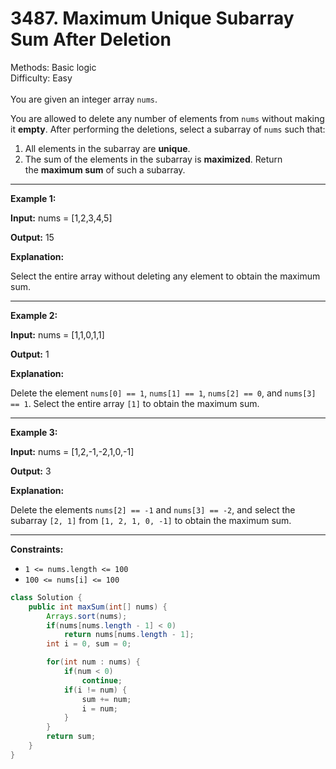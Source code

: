 # 3487. Maximum Unique Subarray Sum After Deletion  

  Methods: Basic logic </br> Difficulty: Easy </br> </br>You are given an integer array `nums`.

You are allowed to delete any number of elements from `nums` without making it **empty**. After performing the deletions, select a subarray of `nums` such that:

1. All elements in the subarray are **unique**.
1. The sum of the elements in the subarray is **maximized**.
Return the **maximum sum** of such a subarray.

---

**Example 1:**

**Input:** nums = [1,2,3,4,5]

**Output:** 15

**Explanation:**

Select the entire array without deleting any element to obtain the maximum sum.

---

**Example 2:**

**Input:** nums = [1,1,0,1,1]

**Output:** 1

**Explanation:**

Delete the element `nums[0] == 1`, `nums[1] == 1`, `nums[2] == 0`, and `nums[3] == 1`. Select the entire array `[1]` to obtain the maximum sum.

---

**Example 3:**

**Input:** nums = [1,2,-1,-2,1,0,-1]

**Output:** 3

**Explanation:**

Delete the elements `nums[2] == -1` and `nums[3] == -2`, and select the subarray `[2, 1]` from `[1, 2, 1, 0, -1]` to obtain the maximum sum.

---

**Constraints:**

- `1 <= nums.length <= 100`
- `100 <= nums[i] <= 100`
```java
class Solution {
    public int maxSum(int[] nums) {
        Arrays.sort(nums);
        if(nums[nums.length - 1] < 0)
            return nums[nums.length - 1];
        int i = 0, sum = 0;

        for(int num : nums) {
            if(num < 0)
                continue;
            if(i != num) {
                sum += num;
                i = num;
            }
        }
        return sum;
    }
}
```

